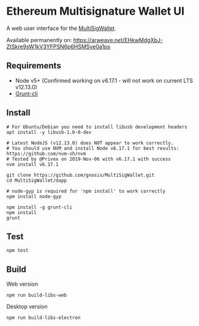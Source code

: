 Ethereum Multisignature Wallet UI
===================

A web user interface for the [MultiSigWallet](https://github.com/gnosis/MultiSigWallet).

Available permanently on:
https://arweave.net/EHkwMdgXbJ-ZtSkre9sW1kV3YFPSN6p6HSMSye0a1ps

Requirements
-------------
* Node v5+ (Confirmed working on v6.17.1 - will not work on current LTS v12.13.0)
* [Grunt-cli](http://gruntjs.com/getting-started#installing-the-cli)

Install
-------------
```
# For Ubuntu/Debian you need to install libusb development headers
apt install -y libusb-1.0-0-dev

# Latest NodeJS (v12.13.0) does NOT appear to work correctly.
# You should use NVM and install Node v6.17.1 for best results: https://github.com/nvm-sh/nvm
# Tested by @Privex on 2019-Nov-06 with v6.17.1 with success
nvm install v6.17.1

git clone https://github.com/gnosis/MultiSigWallet.git
cd MultiSigWallet/dapp

# node-gyp is required for 'npm install' to work correctly
npm install node-gyp

npm install -g grunt-cli
npm install
grunt
```

Test
-------------
```
npm test
```

Build
-------------

Web version

```
npm run build-libs-web
```

Desktop version

```
npm run build-libs-electron
```
